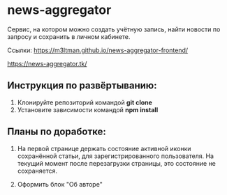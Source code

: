 # news-aggregator

Сервис, на котором можно создать учётную запись, найти новости по запросу и сохранить в личном кабинете.

Ссылки:
https://m3ltman.github.io/news-aggregator-frontend/

https://news-aggregator.tk/

## Инструкция по развёртыванию:

1) Клонируйте репозиторий командой **git clone**
2) Установите зависимости командой **npm install**

## Планы по доработке:

1) На первой странице держать состояние активной иконки сохранённой статьи, для зарегистрированного пользователя.
На текущий момент после перезагрузки страницы, это состояние не сохраняется.

2) Оформить блок "Об авторе"
